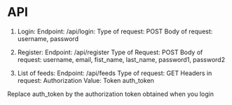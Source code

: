 # API
1. Login:
Endpoint: /api/login:
Type of request: POST
Body of request: username, password


2. Register:
Endpoint: /api/register
Type of Request: POST
Body of request: username, email, fist_name, last_name, password1, password2


3. List of feeds:
Endpoint: /api/feeds
Type of request: GET
Headers in request: Authorization Value: Token auth_token

Replace auth_token by the authorization token obtained when you login

